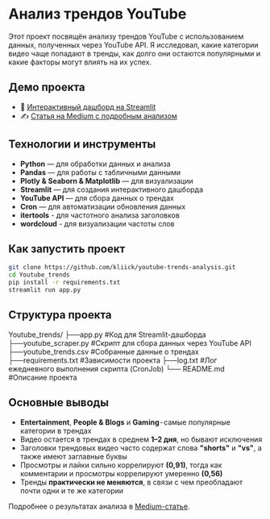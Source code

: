 # Анализ трендов YouTube

Этот проект посвящён анализу трендов YouTube с использованием данных, полученных через YouTube API. Я исследовал, какие категории видео чаще попадают в тренды, как долго они остаются популярными и какие факторы могут влиять на их успех.


## Демо проекта

- 🔗 [Интерактивный дашборд на Streamlit]([https://share.streamlit.io/ТВОЙ-ПРОЕКТ](https://youtubetrendsanalysis-jrgyjvpmcftevyt3ikmmks.streamlit.app))
- ✍️ [Статья на Medium с подробным анализом]([https://medium.com/ТВОЯ-СТАТЬЯ](https://medium.com/@sergegribo2/%D0%B0%D0%BD%D0%B0%D0%BB%D0%B8%D0%B7-%D1%82%D1%80%D0%B5%D0%BD%D0%B4%D0%BE%D0%B2-%D0%BD%D0%B0-youtube-%D1%87%D1%82%D0%BE-%D0%B4%D0%B5%D0%BB%D0%B0%D0%B5%D1%82-%D0%B2%D0%B8%D0%B4%D0%B5%D0%BE-%D0%BF%D0%BE%D0%BF%D1%83%D0%BB%D1%8F%D1%80%D0%BD%D1%8B%D0%BC-b8d3a80df0fa))


## Технологии и инструменты

- **Python** — для обработки данных и анализа
- **Pandas** — для работы с табличными данными
- **Plotly & Seaborn & Matplotlib** — для визуализации
- **Streamlit** — для создания интерактивного дашборда
- **YouTube API** — для сбора данных о трендах
- **Cron** — для автоматизации обновления данных
- **itertools** - для частотного анализа заголовков
- **wordcloud** - для визуализации частоты слов


## Как запустить проект
```bash
git clone https://github.com/kliick/youtube-trends-analysis.git
cd Youtube_trends
pip install -r requirements.txt
streamlit run app.py
```


## Структура проекта

Youtube_trends/
├──app.py                   #Код для Streamlit-дашборда
├──youtube_scraper.py       #Скрипт для сбора данных через YouTube API
├──youtube_trends.csv       #Собранные данные о трендах
├──requirements.txt         #Зависимости проекта
├──log.txt                  #Лог ежедневного выполнения скрипта (CronJob)
└── README.md               #Описание проекта



##
## Основные выводы
- **Entertainment**, **People & Blogs** и **Gaming** - самые популярные категории в трендах
- Видео остается в трендах в среднем **1–2 дня**, но бывают исключения
- Заголовки трендовых видео часто содержат слова **"shorts"** и **"vs"**, а также имеют заглавные буквы
- Просмотры и лайки сильно коррелируют **(0,91)**, тогда как комментарии и просмотры коррелируют умеренно **(0,56)**
- Тренды **практически не меняются**, в связи с чем преобладают почти одни и те же категории


Подробнее о результатах анализа в [Medium-статье]([https://medium.com/ТВОЯ-СТАТЬЯ](https://medium.com/@sergegribo2/%D0%B0%D0%BD%D0%B0%D0%BB%D0%B8%D0%B7-%D1%82%D1%80%D0%B5%D0%BD%D0%B4%D0%BE%D0%B2-%D0%BD%D0%B0-youtube-%D1%87%D1%82%D0%BE-%D0%B4%D0%B5%D0%BB%D0%B0%D0%B5%D1%82-%D0%B2%D0%B8%D0%B4%D0%B5%D0%BE-%D0%BF%D0%BE%D0%BF%D1%83%D0%BB%D1%8F%D1%80%D0%BD%D1%8B%D0%BC-b8d3a80df0fa)).
